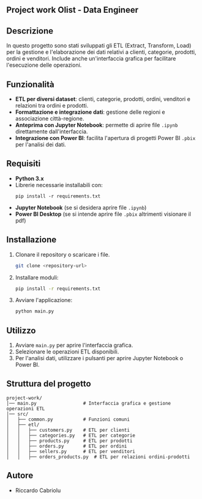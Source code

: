 ## Project work Olist - Data Engineer


## Descrizione
In questo progetto sono stati sviluppati gli ETL (Extract, Transform, Load) per la gestione e l'elaborazione dei dati relativi a clienti, categorie, prodotti, ordini e venditori. Include anche un'interfaccia grafica per facilitare l'esecuzione delle operazioni.

## Funzionalità
- **ETL per diversi dataset**: clienti, categorie, prodotti, ordini, venditori e relazioni tra ordini e prodotti.
- **Formattazione e integrazione dati**: gestione delle regioni e associazione città-regione.
- **Anteprima con Jupyter Notebook**: permette di aprire file `.ipynb` direttamente dall'interfaccia.
- **Integrazione con Power BI**: facilita l'apertura di progetti Power BI `.pbix` per l'analisi dei dati.

## Requisiti
- **Python 3.x**
- Librerie necessarie installabili con:
  ```
  pip install -r requirements.txt
  ```
- **Jupyter Notebook** (se si desidera aprire file `.ipynb`)
- **Power BI Desktop** (se si intende aprire file `.pbix` altrimenti visionare il pdf)

## Installazione
1. Clonare il repository o scaricare i file.
   ```bash
   git clone <repository-url>
   ```
2. Installare moduli:
   ```bash
   pip install -r requirements.txt
   ```
3. Avviare l'applicazione:
   ```bash
   python main.py
   ```

## Utilizzo
1. Avviare `main.py` per aprire l'interfaccia grafica.
2. Selezionare le operazioni ETL disponibili.
3. Per l'analisi dati, utilizzare i pulsanti per aprire Jupyter Notebook o Power BI.

## Struttura del progetto
```
project-work/
│── main.py                 # Interfaccia grafica e gestione operazioni ETL
│── src/
│   ├── common.py           # Funzioni comuni
│   ├── etl/
│   │   ├── customers.py    # ETL per clienti
│   │   ├── categories.py   # ETL per categorie
│   │   ├── products.py     # ETL per prodotti
│   │   ├── orders.py       # ETL per ordini
│   │   ├── sellers.py      # ETL per venditori
│   │   ├── orders_products.py  # ETL per relazioni ordini-prodotti
```

## Autore
- Riccardo Cabriolu